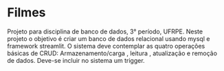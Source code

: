 # Filmes
Projeto para disciplina de banco de dados, 3° período, UFRPE. Neste projeto o objetivo é criar um banco de dados relacional usando mysql e framework streamlit. O sistema deve contemplar as quatro operações básicas de CRUD: Armazenamento/carga , leitura , atualização e remoção de dados. Deve-se incluir no sistema um trigger.
